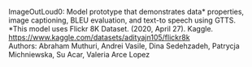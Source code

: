 ImageOutLoud0: Model prototype that demonstrates data* properties, image captioning, BLEU evaluation, and text-to speech using GTTS.<br/>
*This model uses Flickr 8K Dataset. (2020, April 27). Kaggle. https://www.kaggle.com/datasets/adityajn105/flickr8k<br/>
Authors: Abraham Muthuri, Andrei Vasile, Dina Sedehzadeh, Patrycja Michniewska, Su Acar, Valeria Arce Lopez

